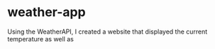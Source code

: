 # weather-app

Using the WeatherAPI, I created a website that displayed the current temperature as well as
